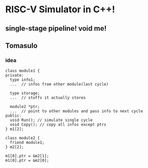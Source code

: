 # RISC-V Simulator in C++!

## single-stage pipeline! void me!

## Tomasulo

### idea

```
class module1 {
private:
  type info1;
  ...  // infos from other module(last cycle)
  
  type storage;
  ...  // stuffs it actually stores
  
  module2 *ptr;
  ...  // point to other modules and pass info to next cycle
public:
  void Run(); // simulate single cycle
  void Copy(); // copy all infos except ptrs
} m1[2];

class module2 {
  friend module1;
} m2[2];

m1[0].ptr = &m2[1];
m1[0].ptr = &m2[0];
```
